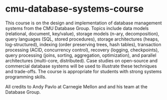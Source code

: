 # cmu-database-systems-course
This course is on the design and implementation of database management systems from the CMU Database Group.
Topics include data models (relational, document, key/value), storage models (n-ary, decomposition), query languages (SQL, stored procedures), storage architectures (heaps, log-structured), indexing (order preserving trees, hash tables), transaction processing (ACID, concurrency control), recovery (logging, checkpoints), query processing (joins, sorting, aggregation, optimization), and parallel architectures (multi-core, distributed). Case studies on open-source and commercial database systems will be used to illustrate these techniques and trade-offs. The course is appropriate for students with strong systems programming skills.

All credits to Andy Pavlo at Carnegie Mellon and and his team at the Database Group.

